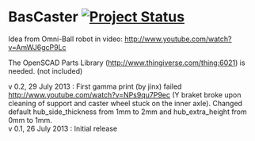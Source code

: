 BasCaster [![Project Status](http://stillmaintained.com/basile-laderchi/BasCaster.png)](http://stillmaintained.com/basile-laderchi/BasCaster)
=========
Idea from Omni-Ball robot in video: http://www.youtube.com/watch?v=AmWJ6gcP9Lc

The OpenSCAD Parts Library (http://www.thingiverse.com/thing:6021) is needed. (not included)

v 0.2, 29 July 2013 : First gamma print (by jinx) failed http://www.youtube.com/watch?v=NPs9qu7P9ec (Y braket broke upon cleaning of support and caster wheel stuck on the inner axle). Changed default hub\_side\_thickness from 1mm to 2mm and hub\_extra\_height from 0mm to 1mm.  
v 0.1, 26 July 2013 : Initial release
